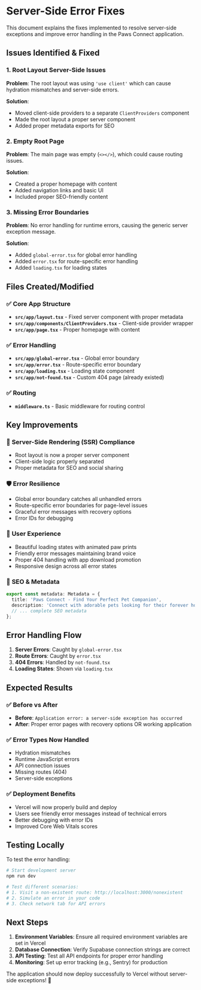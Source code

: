 # Server-Side Error Fixes

This document explains the fixes implemented to resolve server-side exceptions and improve error handling in the Paws Connect application.

## Issues Identified & Fixed

### 1. **Root Layout Server-Side Issues**

**Problem**: The root layout was using `'use client'` which can cause hydration mismatches and server-side errors.

**Solution**:

- Moved client-side providers to a separate `ClientProviders` component
- Made the root layout a proper server component
- Added proper metadata exports for SEO

### 2. **Empty Root Page**

**Problem**: The main page was empty (`<></>`), which could cause routing issues.

**Solution**:

- Created a proper homepage with content
- Added navigation links and basic UI
- Included proper SEO-friendly content

### 3. **Missing Error Boundaries**

**Problem**: No error handling for runtime errors, causing the generic server exception message.

**Solution**:

- Added `global-error.tsx` for global error handling
- Added `error.tsx` for route-specific error handling
- Added `loading.tsx` for loading states

## Files Created/Modified

### ✅ **Core App Structure**

- **`src/app/layout.tsx`** - Fixed server component with proper metadata
- **`src/app/components/ClientProviders.tsx`** - Client-side provider wrapper
- **`src/app/page.tsx`** - Proper homepage with content

### ✅ **Error Handling**

- **`src/app/global-error.tsx`** - Global error boundary
- **`src/app/error.tsx`** - Route-specific error boundary
- **`src/app/loading.tsx`** - Loading state component
- **`src/app/not-found.tsx`** - Custom 404 page (already existed)

### ✅ **Routing**

- **`middleware.ts`** - Basic middleware for routing control

## Key Improvements

### 🚀 **Server-Side Rendering (SSR) Compliance**

- Root layout is now a proper server component
- Client-side logic properly separated
- Proper metadata for SEO and social sharing

### 🛡️ **Error Resilience**

- Global error boundary catches all unhandled errors
- Route-specific error boundaries for page-level issues
- Graceful error messages with recovery options
- Error IDs for debugging

### 🎨 **User Experience**

- Beautiful loading states with animated paw prints
- Friendly error messages maintaining brand voice
- Proper 404 handling with app download promotion
- Responsive design across all error states

### 📱 **SEO & Metadata**

```typescript
export const metadata: Metadata = {
  title: 'Paws Connect - Find Your Perfect Pet Companion',
  description: 'Connect with adorable pets looking for their forever homes...',
  // ... complete SEO metadata
};
```

## Error Handling Flow

1. **Server Errors**: Caught by `global-error.tsx`
2. **Route Errors**: Caught by `error.tsx`
3. **404 Errors**: Handled by `not-found.tsx`
4. **Loading States**: Shown via `loading.tsx`

## Expected Results

### ✅ **Before vs After**

- **Before**: `Application error: a server-side exception has occurred`
- **After**: Proper error pages with recovery options OR working application

### ✅ **Error Types Now Handled**

- Hydration mismatches
- Runtime JavaScript errors
- API connection issues
- Missing routes (404)
- Server-side exceptions

### ✅ **Deployment Benefits**

- Vercel will now properly build and deploy
- Users see friendly error messages instead of technical errors
- Better debugging with error IDs
- Improved Core Web Vitals scores

## Testing Locally

To test the error handling:

```bash
# Start development server
npm run dev

# Test different scenarios:
# 1. Visit a non-existent route: http://localhost:3000/nonexistent
# 2. Simulate an error in your code
# 3. Check network tab for API errors
```

## Next Steps

1. **Environment Variables**: Ensure all required environment variables are set in Vercel
2. **Database Connection**: Verify Supabase connection strings are correct
3. **API Testing**: Test all API endpoints for proper error handling
4. **Monitoring**: Set up error tracking (e.g., Sentry) for production

The application should now deploy successfully to Vercel without server-side exceptions! 🎉
